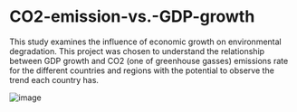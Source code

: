 # CO2-emission-vs.-GDP-growth
This study examines the influence of economic growth on environmental degradation. 
This project was chosen to understand the relationship between GDP growth and CO2 (one of greenhouse gasses) emissions rate for the different countries and regions with the potential to observe the trend each country has.

 ![image](https://github.com/ShamilUM/CO2-emission-vs.-GDP-growth/assets/114132549/ab8ad32a-8914-43f2-a15c-d3c218d69278)
